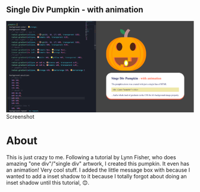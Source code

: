 ## Single Div Pumpkin - with animation

![Screenshot](screenshot.png)
Screenshot

# About

This is just crazy to me.
Following a tutorial by Lynn Fisher, who does amazing "one div"/"single div" artwork, I created this pumpkin. It even has an animation!
Very cool stuff.
I added the little message box with because I wanted to add a inset shadow to it because I totally forgot about doing an inset shadow until this tutorial, 😊.
